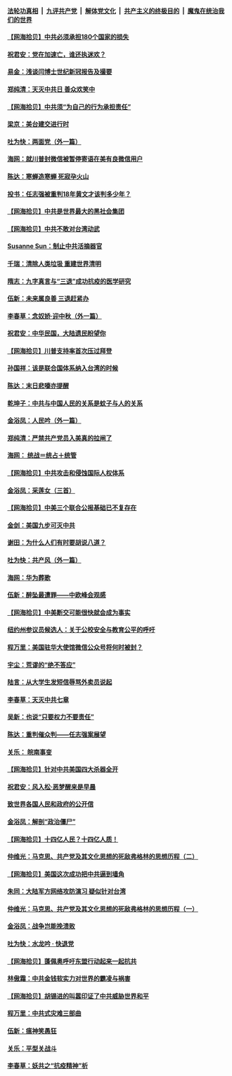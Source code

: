 ####  [法轮功真相](../../../../basic/blob/master/README.md?t=09251131) &nbsp;|&nbsp; [九评共产党](../../../../9ping.md/blob/master/README.md?t=09251131) &nbsp;|&nbsp; [解体党文化](../../../../jtdwh.md/blob/master/README.md?t=09251131)  &nbsp;|&nbsp; [共产主义的终极目的](../../../../gczydzjmd.md/blob/master/README.md?t=09251131) &nbsp;|&nbsp; [魔鬼在统治我们的世界](../../../../mgztzwmdsj.md/blob/master/README.md?t=09251131) 

#### [【网海拾贝】中共必须承担180个国家的损失](../pages/nsc993/n12428893.md?t=09251131) 

#### [祝君安：党在加速亡，谁还执迷欢？](../pages/nsc993/n12428652.md?t=09251131) 

#### [易金：浅谈闫博士世纪新冠报告及撮要](../pages/nsc993/n12426822.md?t=09251131) 

#### [郑纯清：天灭中共日 善众欢笑中](../pages/nsc993/n12426784.md?t=09251131) 

#### [【网海拾贝】中共须“为自己的行为承担责任”](../pages/nsc993/n12426067.md?t=09251131) 

#### [梁京：美台建交进行时](../pages/nsc993/n12424066.md?t=09251131) 

#### [吐为快：两面党（外一篇）](../pages/nsc993/n12424043.md?t=09251131) 

#### [海网：就川普封微信被暂停寄语在美有良微信用户](../pages/nsc993/n12424021.md?t=09251131) 

#### [陈达：寒蝉造寒蝉 死寂孕火山](../pages/nsc993/n12423958.md?t=09251131) 

#### [投书：任志强被重判18年黄文才该判多少年？](../pages/nsc993/n12423672.md?t=09251131) 

#### [【网海拾贝】中共是世界最大的黑社会集团](../pages/nsc993/n12423543.md?t=09251131) 

#### [【网海拾贝】中共不敢对台湾动武](../pages/nsc993/n12421418.md?t=09251131) 

#### [Susanne Sun：制止中共活摘器官](../pages/nsc993/n12419654.md?t=09251131) 

#### [千瑞：清除人类垃圾 重建世界清明](../pages/nsc993/n12419414.md?t=09251131) 

#### [隋志：九字真言与“三退”成功抗疫的医学研究](../pages/nsc993/n12419248.md?t=09251131) 

#### [伍新：未来属良善 三退赶紧办](../pages/nsc993/n12418496.md?t=09251131) 

#### [李春草：念奴娇·迎中秋（外一篇）](../pages/nsc993/n12418465.md?t=09251131) 

#### [祝君安：中华民国，大陆遗民盼望你](../pages/nsc993/n12418089.md?t=09251131) 

#### [【网海拾贝】川普支持率首次压过拜登](../pages/nsc993/n12418050.md?t=09251131) 

#### [孙国祥：该是联合国体系纳入台湾的时候](../pages/nsc993/n12417369.md?t=09251131) 

#### [陈达：末日悲嚎亦提醒](../pages/nsc993/n12416736.md?t=09251131) 

#### [乾坤子：中共与中国人民的关系是蚊子与人的关系](../pages/nsc993/n12416632.md?t=09251131) 

#### [金浴凤：人民吟（外一篇）](../pages/nsc993/n12416567.md?t=09251131) 

#### [郑纯清：严禁共产党员入美真的拉闸了](../pages/nsc993/n12416550.md?t=09251131) 

#### [海网： 统战＝统占＋统管](../pages/nsc993/n12416404.md?t=09251131) 

#### [【网海拾贝】中共攻击和侵蚀国际人权体系](../pages/nsc993/n12416250.md?t=09251131) 

#### [金浴凤：采莲女（三首）](../pages/nsc993/n12415517.md?t=09251131) 

#### [【网海拾贝】中美三个联合公报基础已不复存在](../pages/nsc993/n12415054.md?t=09251131) 

#### [金剑：美国九步可灭中共](../pages/nsc993/n12413183.md?t=09251131) 

#### [谢田：为什么人们有时要胡说八道？](../pages/nsc993/n12411861.md?t=09251131) 

#### [吐为快：共产风（外一篇）](../pages/nsc993/n12411761.md?t=09251131) 

#### [海网：华为葬歌](../pages/nsc993/n12410381.md?t=09251131) 

#### [伍新：醉坠最遭罪——中欧峰会观感](../pages/nsc993/n12410364.md?t=09251131) 

#### [【网海拾贝】中美断交可能很快就会成为事实](../pages/nsc993/n12409495.md?t=09251131) 

#### [纽约州参议员候选人：关于公校安全与教育公平的呼吁](../pages/nsc993/n12409228.md?t=09251131) 

#### [程万里：美国驻华大使馆微信公众号将何时被封？](../pages/nsc993/n12407397.md?t=09251131) 

#### [宇尘：荒谬的“绝不答应”](../pages/nsc993/n12407360.md?t=09251131) 

#### [陆言：从大学生发短信辱骂外卖员说起](../pages/nsc993/n12407285.md?t=09251131) 

#### [李春草：天灭中共七章](../pages/nsc993/n12406988.md?t=09251131) 

#### [吴新：也说“只要权力不要责任”](../pages/nsc993/n12406966.md?t=09251131) 

#### [陈达：重判催众判——任志强案展望](../pages/nsc993/n12404540.md?t=09251131) 

#### [关乐： 皖南事变](../pages/nsc993/n12404288.md?t=09251131) 

#### [【网海拾贝】针对中共美国四大杀器全开](../pages/nsc993/n12404172.md?t=09251131) 

#### [祝君安：风入松‧恶梦醒来是早晨](../pages/nsc993/n12401953.md?t=09251131) 

#### [致世界各国人民和政府的公开信](../pages/nsc993/n12401824.md?t=09251131) 

#### [金浴凤：解剖“政治僵尸”](../pages/nsc993/n12401808.md?t=09251131) 

#### [【网海拾贝】十四亿人民？十四亿人质！](../pages/nsc993/n12401708.md?t=09251131) 

#### [仲维光：马克思、共产党及其文化思想的死敌弗格林的思想历程（二）](../pages/nsc993/n12399107.md?t=09251131) 

#### [【网海拾贝】美国这次成功把中共逼到墙角](../pages/nsc993/n12400173.md?t=09251131) 

#### [朱同：大陆军方网络攻防演习 疑似针对台湾](../pages/nsc993/n12399868.md?t=09251131) 

#### [仲维光：马克思、共产党及其文化思想的死敌弗格林的思想历程（一）](../pages/nsc993/n12398341.md?t=09251131) 

#### [金浴凤：战争岂能挽溃败](../pages/nsc993/n12398855.md?t=09251131) 

#### [吐为快：水龙吟 · 快退党](../pages/nsc993/n12398849.md?t=09251131) 

#### [【网海拾贝】蓬佩奥呼吁东盟行动起来一起抗共](../pages/nsc993/n12398291.md?t=09251131) 

#### [林傲霜：中共金钱软实力对世界的霸凌与祸害](../pages/nsc993/n12397515.md?t=09251131) 

#### [【网海拾贝】胡锡进的叫嚣印证了中共威胁世界和平](../pages/nsc993/n12397455.md?t=09251131) 

#### [程万里：中共式灾难三部曲](../pages/nsc993/n12397106.md?t=09251131) 

#### [伍新：瘟神笑愚狂](../pages/nsc993/n12397052.md?t=09251131) 

#### [关乐：平型关战斗](../pages/nsc993/n12395387.md?t=09251131) 

#### [李春草：妖共之“抗疫精神”析](../pages/nsc993/n12395240.md?t=09251131) 

